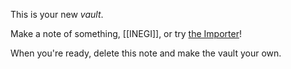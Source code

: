 This is your new *vault*.

Make a note of something, [[INEGI]], or try [the Importer](https://help.obsidian.md/Plugins/Importer)!

When you're ready, delete this note and make the vault your own.